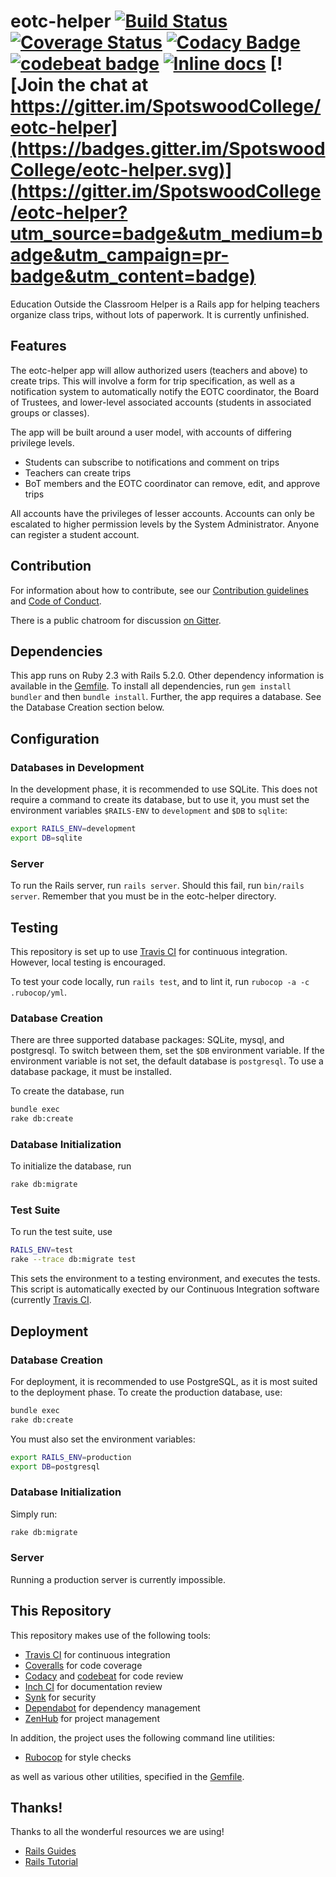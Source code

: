 # eotc-helper [![Build Status](https://travis-ci.org/SpotswoodCollege/eotc-helper.svg?branch=master)](https://travis-ci.org/SpotswoodCollege/eotc-helper) [![Coverage Status](https://coveralls.io/repos/github/SpotswoodCollege/eotc-helper/badge.svg?branch=master)](https://coveralls.io/github/SpotswoodCollege/eotc-helper?branch=master) [![Codacy Badge](https://api.codacy.com/project/badge/Grade/7abad57177164b1ca907c8b0d1d50f53)](https://www.codacy.com/app/microlith57/eotc-helper?utm_source=github.com&utm_medium=referral&utm_content=SpotswoodCollege/eotc-helper&utm_campaign=Badge_Grade) [![codebeat badge](https://codebeat.co/badges/93f88656-53ef-478e-b239-519107b62f82)](https://codebeat.co/projects/github-com-spotswoodcollege-eotc-helper-master) [![Inline docs](http://inch-ci.org/github/SpotswoodCollege/eotc-helper.svg?branch=master)](http://inch-ci.org/github/SpotswoodCollege/eotc-helper) [![Join the chat at https://gitter.im/SpotswoodCollege/eotc-helper](https://badges.gitter.im/SpotswoodCollege/eotc-helper.svg)](https://gitter.im/SpotswoodCollege/eotc-helper?utm_source=badge&utm_medium=badge&utm_campaign=pr-badge&utm_content=badge)

Education Outside the Classroom Helper is a Rails app for helping teachers organize class trips, without lots of paperwork. It is currently unfinished.

## Features

The eotc-helper app will allow authorized users (teachers and above) to create trips. This will involve a form for trip specification, as well as a notification system to automatically notify the EOTC coordinator, the Board of Trustees, and lower-level associated accounts (students in associated groups or classes).

The app will be built around a user model, with accounts of differing privilege levels.

-   Students can subscribe to notifications and comment on trips
-   Teachers can create trips
-   BoT members and the EOTC coordinator can remove, edit, and approve trips

All accounts have the privileges of lesser accounts. Accounts can only be escalated to higher permission levels by the System Administrator. Anyone can register a student account.

## Contribution

For information about how to contribute, see our [Contribution guidelines](.github/CONTRIBUTING.md) and [Code of Conduct](.github/CODE_OF_CONDUCT.md).

There is a public chatroom for discussion [on Gitter](https://gitter.im/SpotswoodCollege/eotc-helper).

## Dependencies

This app runs on Ruby 2.3 with Rails 5.2.0. Other dependency information is available in the [Gemfile](Gemfile). To install all dependencies, run `gem install bundler` and then `bundle install`. Further, the app requires a database. See the Database Creation section below.

## Configuration

### Databases in Development

In the development phase, it is recommended to use SQLite. This does not require a command to create its database, but to use it, you must set the environment variables `$RAILS-ENV` to `development` and `$DB` to `sqlite`:

```bash
export RAILS_ENV=development
export DB=sqlite
```

### Server

To run the Rails server, run `rails server`. Should this fail, run `bin/rails server`. Remember that you must be in the eotc-helper directory.

## Testing

This repository is set up to use [Travis CI](https://travis-ci.org/SpotswoodCollege/eotc-helper) for continuous integration. However, local testing is encouraged.

To test your code locally, run ```rails test```, and to lint it, run ```rubocop -a -c .rubocop/yml```.

### Database Creation

There are three supported database packages: SQLite, mysql, and postgresql. To switch between them, set the `$DB` environment variable. If the environment variable is not set, the default database is `postgresql`. To use a database package, it must be installed.

To create the database, run

```bash
bundle exec
rake db:create
```

### Database Initialization

To initialize the database, run

```bash
rake db:migrate
```

### Test Suite

To run the test suite, use

```bash
RAILS_ENV=test
rake --trace db:migrate test
```

This sets the environment to a testing environment, and executes the tests. This script is automatically exected by our Continuous Integration software (currently [Travis CI]((https://travis-ci.org/SpotswoodCollege/eotc-helper)).

## Deployment

### Database Creation

For deployment, it is recommended to use PostgreSQL, as it is most suited to the deployment phase. To create the production database, use:

```bash
bundle exec
rake db:create
```

You must also set the environment variables:

```bash
export RAILS_ENV=production
export DB=postgresql
```

### Database Initialization

Simply run:

```bash
rake db:migrate
```

### Server

Running a production server is currently impossible.

## This Repository

This repository makes use of the following tools:

-   [Travis CI](https://travis-ci.org/SpotswoodCollege/eotc-helper) for continuous integration
-   [Coveralls](https://coveralls.io/github/SpotswoodCollege/eotc-helper?branch=master) for code coverage
-   [Codacy](https://www.codacy.com/app/microlith57/eotc-helper) and [codebeat](https://codebeat.co/projects/github-com-spotswoodcollege-eotc-helper-master) for code review
-   [Inch CI](https://inch-ci.org/github/SpotswoodCollege/eotc-helper) for documentation review
-   [Synk](https://snyk.io/) for security
-   [Dependabot](https://app.dependabot.com/) for dependency management
-   [ZenHub](https://www.zenhub.com/) for project management

In addition, the project uses the following command line utilities:

-   [Rubocop](https://github.com/rubocop-hq/rubocop) for style checks

as well as various other utilities, specified in the [Gemfile](Gemfile).

## Thanks!

Thanks to all the wonderful resources we are using!

-   [Rails Guides](http://guides.rubyonrails.org/)
-   [Rails Tutorial](https://www.railstutorial.org/)
